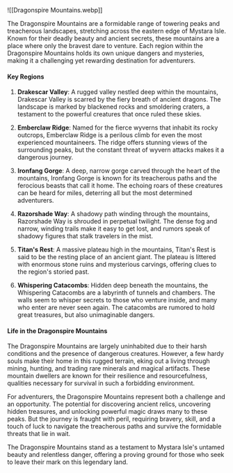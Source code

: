 ![[Dragonspire Mountains.webp]]

The Dragonspire Mountains are a formidable range of towering peaks and treacherous landscapes, stretching across the eastern edge of Mystara Isle. Known for their deadly beauty and ancient secrets, these mountains are a place where only the bravest dare to venture. Each region within the Dragonspire Mountains holds its own unique dangers and mysteries, making it a challenging yet rewarding destination for adventurers.

#### Key Regions

1. **Drakescar Valley**: A rugged valley nestled deep within the mountains, Drakescar Valley is scarred by the fiery breath of ancient dragons. The landscape is marked by blackened rocks and smoldering craters, a testament to the powerful creatures that once ruled these skies.
    
2. **Emberclaw Ridge**: Named for the fierce wyverns that inhabit its rocky outcrops, Emberclaw Ridge is a perilous climb for even the most experienced mountaineers. The ridge offers stunning views of the surrounding peaks, but the constant threat of wyvern attacks makes it a dangerous journey.
    
3. **Ironfang Gorge**: A deep, narrow gorge carved through the heart of the mountains, Ironfang Gorge is known for its treacherous paths and the ferocious beasts that call it home. The echoing roars of these creatures can be heard for miles, deterring all but the most determined adventurers.
    
4. **Razorshade Way**: A shadowy path winding through the mountains, Razorshade Way is shrouded in perpetual twilight. The dense fog and narrow, winding trails make it easy to get lost, and rumors speak of shadowy figures that stalk travelers in the mist.
    
5. **Titan's Rest**: A massive plateau high in the mountains, Titan's Rest is said to be the resting place of an ancient giant. The plateau is littered with enormous stone ruins and mysterious carvings, offering clues to the region's storied past.
    
6. **Whispering Catacombs**: Hidden deep beneath the mountains, the Whispering Catacombs are a labyrinth of tunnels and chambers. The walls seem to whisper secrets to those who venture inside, and many who enter are never seen again. The catacombs are rumored to hold great treasures, but also unimaginable dangers.
    

#### Life in the Dragonspire Mountains

The Dragonspire Mountains are largely uninhabited due to their harsh conditions and the presence of dangerous creatures. However, a few hardy souls make their home in this rugged terrain, eking out a living through mining, hunting, and trading rare minerals and magical artifacts. These mountain dwellers are known for their resilience and resourcefulness, qualities necessary for survival in such a forbidding environment.

For adventurers, the Dragonspire Mountains represent both a challenge and an opportunity. The potential for discovering ancient relics, uncovering hidden treasures, and unlocking powerful magic draws many to these peaks. But the journey is fraught with peril, requiring bravery, skill, and a touch of luck to navigate the treacherous paths and survive the formidable threats that lie in wait.

The Dragonspire Mountains stand as a testament to Mystara Isle's untamed beauty and relentless danger, offering a proving ground for those who seek to leave their mark on this legendary land.